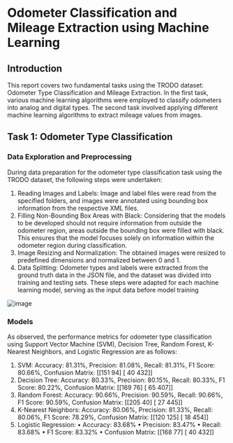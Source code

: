 # Odometer Classification and Mileage Extraction using Machine Learning

## Introduction
This report covers two fundamental tasks using the TRODO dataset: Odometer Type 
Classification and Mileage Extraction. In the first task, various machine learning 
algorithms were employed to classify odometers into analog and digital types. The 
second task involved applying different machine learning algorithms to extract mileage 
values from images.

## Task 1: Odometer Type Classification

### Data Exploration and Preprocessing
During data preparation for the odometer type classification task using the TRODO 
dataset, the following steps were undertaken:
1. Reading Images and Labels: Image and label files were read from the specified 
folders, and images were annotated using bounding box information from the 
respective XML files.
2. Filling Non-Bounding Box Areas with Black: Considering that the models to be 
developed should not require information from outside the odometer region, 
areas outside the bounding box were filled with black. This ensures that the 
model focuses solely on information within the odometer region during 
classification.
3. Image Resizing and Normalization: The obtained images were resized to 
predefined dimensions and normalized between 0 and 1.
4. Data Splitting: Odometer types and labels were extracted from the ground truth 
data in the JSON file, and the dataset was divided into training and testing sets.
These steps were adapted for each machine learning model, serving as the input data 
before model training

![image](https://github.com/ismaillburakk/Odometer-Type-Classification/assets/75124682/b8204ba9-7c54-4264-a8c7-516a71e786b4)

### Models
As observed, the performance metrics for odometer type classification using Support 
Vector Machine (SVM), Decision Tree, Random Forest, K-Nearest Neighbors, and 
Logistic Regression are as follows:
1. SVM: Accuracy: 81.31%, Precision: 81.08%, Recall: 81.31%, F1 Score: 80.66%, Confusion Matrix:
[[151 94]
[ 40 432]] 
2. Decision Tree: Accuracy: 80.33%, Precision: 80.15%, Recall: 80.33%, F1 Score: 80.22%, Confusion Matrix:
[[169 76]
[ 65 407]] 
3. Random Forest: Accuracy: 90.66%, Precision: 90.59%, Recall: 90.66%, F1 Score: 90.59%, Confusion Matrix:
[[205 40]
[ 27 445]] 
5. K-Nearest Neighbors: Accuracy: 80.06%, Precision: 81.33%, Recall: 80.06%, F1 Score: 78.29%, Confusion Matrix:
[[120 125] 
[ 18 454]] 
6. Logistic Regression:
• Accuracy: 83.68%
• Precision: 83.47%
• Recall: 83.68%
• F1 Score: 83.32%
• Confusion Matrix:
[[168 77] 
[ 40 432]] 
